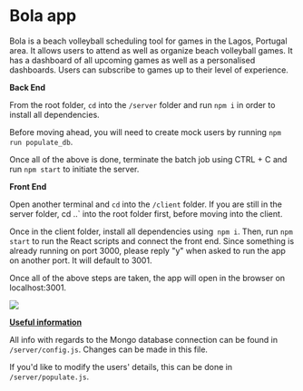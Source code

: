 # Bola app

Bola is a beach volleyball scheduling tool for games in the Lagos, Portugal area. It allows users to attend as well as organize beach volleyball games. It has a dashboard of all upcoming games as well as a personalised dashboards. Users can subscribe to games up to their level of experience. 

**Back End**

From the root folder, `cd` into the `/server` folder and run `npm i` in order to install all dependencies.

Before moving ahead, you will need to create mock users by running `npm run populate_db`.

Once all of the above is done, terminate the batch job using CTRL + C and run `npm start` to initiate the server. 

**Front End**

Open another terminal and `cd` into the `/client` folder. If you are still in the server folder, cd ..` into the root folder first, before moving into the client.

Once in the client folder, install all dependencies using` npm i`. Then, run `npm start` to run the React scripts and connect the front end. Since something is already running on port 3000, please reply "y" when asked to run the app on another port. It will default to 3001.

Once all of the above steps are taken, the app will open in the browser on localhost:3001.

![](C:\Users\elise\AppData\Roaming\marktext\images\2023-03-08-10-15-55-image.png)

<u>**Useful information**</u>

All info with regards to the Mongo database connection can be found in `/server/config.js`. Changes can be made in this file.

If you'd like to modify the users' details, this can be done in `/server/populate.js`.

